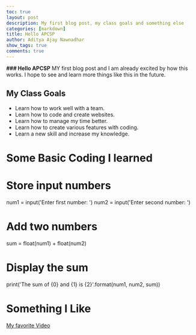 ```yaml
---
toc: true
layout: post
description: My first blog post, my class goals and something else
categories: [markdown]
title: Hello APCSP
author: Aditya Ajay Nawnadhar
show_tags: true
comments: true
---
```

**### Hello APCSP**
MY first blog post and I am already excited by how this works. I hope to see and learn more things like this in the future.
## My Class Goals ##
- Learn how to work well with a team.
- Learn how to code and create websites.
- Learn how to manage my time better.
- Learn how to create various features with coding.
- Learn a new skill and increase my knowledge.
# Some Basic Coding I learned # 

# Store input numbers
num1 = input('Enter first number: ')
num2 = input('Enter second number: ')

# Add two numbers
sum = float(num1) + float(num2)

# Display the sum
print('The sum of {0} and {1} is {2}'.format(num1, num2, sum))

# Something I Like #
[My favorite Video](https://www.youtube.com/watch?v=oHg5SJYRHA0) 